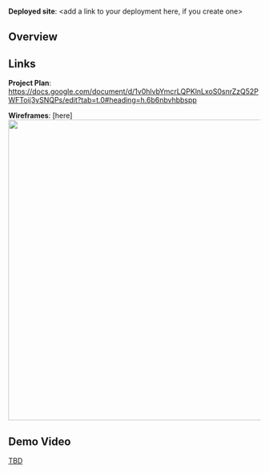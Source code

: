 # <App Cine  Plus>

**Deployed site**: <add a link to your deployment here, if you create one>

## Overview
<Add a quick description of your app here>

## Links
**Project Plan**: https://docs.google.com/document/d/1v0hlvbYmcrLQPKlnLxoS0snrZzQ52PWFToij3ySNQPs/edit?tab=t.0#heading=h.6b6nbvhbbspp

**Wireframes**: [here]<add a link to wire frames>
<img src="OR_INSERT_INLINE_YOUR_WIREFRAME_IMAGE_URL" width=600>

<add any other links here as you work on your project>

## Demo Video
[TBD](<insert link in Week 9!>)
